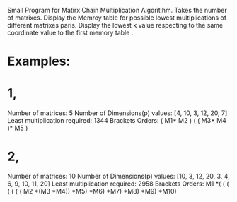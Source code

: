 Small Program for Matirx Chain Multiplication Algoritihm.
Takes the number of matrixes.
Display the Memroy table for possible lowest multiplications of different matrixes paris.
Display the lowest k value respecting to the same coordinate value to the first memory table .

# Examples:
# 1,
Number of matrices: 5
Number of Dimensions(p) values: [4, 10, 3, 12, 20, 7] 
Least multiplication required: 1344
Brackets Orders: ( M1* M2 ) ( ( M3* M4 )* M5 )

# 2,
Number of matrices: 10
Number of Dimensions(p) values: [10, 3, 12, 20, 3, 4, 6, 9, 10, 11, 20] 
Least multiplication required: 2958
Brackets Orders: M1 *( ( ( ( ( ( ( M2 *(M3 *M4)) *M5) *M6) *M7) *M8) *M9) *M10)
